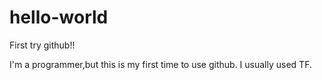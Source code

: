 # hello-world
First try github!!

I'm a programmer,but this is my first time to use github.
I usually used TF.
